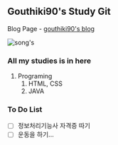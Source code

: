 ## Gouthiki90's Study Git

Blog Page - [gouthiki90's blog](https://blog.naver.com/jke2358)



![song's](https://ifh.cc/g/w0vSJO.jpg)



### All my studies is in here

1. Programing
   1. HTML, CSS
   2. JAVA



### To Do List

- [ ] 정보처리기능사 자격증 따기
- [ ] 운동을 하기...